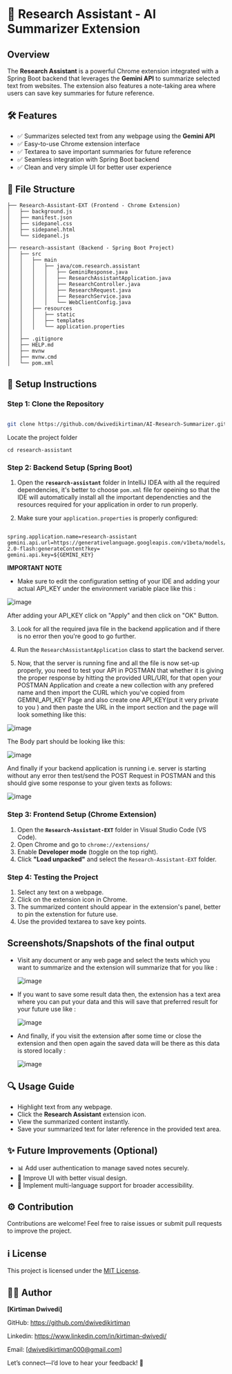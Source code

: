# 🤖 Research Assistant - AI Summarizer Extension

## Overview
The **Research Assistant** is a powerful Chrome extension integrated with a Spring Boot backend that leverages the **Gemini API** to summarize selected text from websites. The extension also features a note-taking area where users can save key summaries for future reference.

## 🛠️ Features
- ✅ Summarizes selected text from any webpage using the **Gemini API**
- ✅ Easy-to-use Chrome extension interface
- ✅ Textarea to save important summaries for future reference
- ✅ Seamless integration with Spring Boot backend
- ✅ Clean and very simple UI for better user experience

## 📁 File Structure
```
├── Research-Assistant-EXT (Frontend - Chrome Extension)
│   ├── background.js
│   ├── manifest.json
│   ├── sidepanel.css
│   ├── sidepanel.html
│   └── sidepanel.js
│
├── research-assistant (Backend - Spring Boot Project)
│   ├── src
│   │   ├── main
│   │   │   ├── java/com.research.assistant
│   │   │   │   ├── GeminiResponse.java
│   │   │   │   ├── ResearchAssistantApplication.java
│   │   │   │   ├── ResearchController.java
│   │   │   │   ├── ResearchRequest.java
│   │   │   │   ├── ResearchService.java
│   │   │   │   └── WebClientConfig.java
│   │   ├── resources
│   │   │   ├── static
│   │   │   ├── templates
│   │   │   └── application.properties
│   │
│   ├── .gitignore
│   ├── HELP.md
│   ├── mvnw
│   ├── mvnw.cmd
│   └── pom.xml
```

## 🔧 Setup Instructions
### Step 1: Clone the Repository
```bash

git clone https://github.com/dwivedikirtiman/AI-Research-Summarizer.git

```

Locate the project folder

```
cd research-assistant
```

### Step 2: Backend Setup (Spring Boot)

1. Open the **`research-assistant`** folder in IntelliJ IDEA with all the required dependencies, it's better to choose ```pom.xml``` file for opeining so that the IDE will automatically install all the important dependencties and the resources required for your application in order to run properly.

2. Make sure your `application.properties` is properly configured:
```properties

spring.application.name=research-assistant
gemini.api.url=https://generativelanguage.googleapis.com/v1beta/models/gemini-2.0-flash:generateContent?key=
gemini.api.key=${GEMINI_KEY}

```
**IMPORTANT NOTE** 

-  Make sure to edit the configuration setting of your IDE and adding your actual API_KEY under the environment variable place like this :

  ![image](https://github.com/user-attachments/assets/5aa36642-3c3a-418f-a054-16ba0a0e600e)

After adding your API_KEY click on "Apply" and then click on "OK" Button.

3. Look for all the required java file in the backend application and if there is no error then you're good to go further.
  
4. Run the `ResearchAssistantApplication` class to start the backend server.

5. Now, that the server is running fine and all the file is now set-up properly, you need to test your API in POSTMAN that whether it is giving the proper response by hitting the provided URL/URI, for that open your POSTMAN Application and create a new collection with any prefered name and then import the CURL which you've copied from GEMINI_API_KEY Page and also create one API_KEY(put it very private to you ) and then paste the URL in the import section and the page will look something like this:

![image](https://github.com/user-attachments/assets/0915ec9c-8dcc-4e0d-bed2-d3d6c0dd5967)

The Body part should be looking like this:

![image](https://github.com/user-attachments/assets/81814134-5ba0-4ffe-9ab5-1593edb5128a)

And finally if your backend application is running i.e. server is starting without any error then test/send the POST Request in POSTMAN and this should give some response to your given texts as follows:

![image](https://github.com/user-attachments/assets/c64d1506-9c1e-4bee-bcfa-004e97385089)



### Step 3: Frontend Setup (Chrome Extension)
1. Open the **`Research-Assistant-EXT`** folder in Visual Studio Code (VS Code).
2. Open Chrome and go to `chrome://extensions/`
3. Enable **Developer mode** (toggle on the top right).
4. Click **"Load unpacked"** and select the `Research-Assistant-EXT` folder.

### Step 4: Testing the Project
1. Select any text on a webpage.
2. Click on the extension icon in Chrome.
3. The summarized content should appear in the extension's panel, better to pin the extenstion for future use.
4. Use the provided textarea to save key points.

## Screenshots/Snapshots of the final output 

- Visit any document or any web page and select the texts which you want to summarize and the extension will summarize that for you like :

  ![image](https://github.com/user-attachments/assets/1186198f-f90a-4222-902a-69ffa226bb6e)

- If you want to save some result data then, the extension has a text area where you can put your data and this will save that preferred result for your future use like :

  ![image](https://github.com/user-attachments/assets/05cd6e9f-3b5a-4a97-8a6b-6d9733f1afa6)

- And finally, if you visit the extension after some time or close the extension and then open again the saved data will be there as this data is stored locally :

  ![image](https://github.com/user-attachments/assets/4e1e8369-cc49-42ff-b1af-3a7e7ed5751d)


## 🔍 Usage Guide
- Highlight text from any webpage.
- Click the **Research Assistant** extension icon.
- View the summarized content instantly.
- Save your summarized text for later reference in the provided text area.

## ✨ Future Improvements (Optional)
- 📊 Add user authentication to manage saved notes securely.
- 🔮 Improve UI with better visual design.
- 🔄 Implement multi-language support for broader accessibility.

## ⚙️ Contribution
Contributions are welcome! Feel free to raise issues or submit pull requests to improve the project.

## ℹ️ License
This project is licensed under the [MIT License](LICENSE).

## 👨‍💻 Author

**[Kirtiman Dwivedi]**

GitHub: https://github.com/dwivedikirtiman

Linkedin: https://www.linkedin.com/in/kirtiman-dwivedi/

Email: [dwivedikirtiman000@gmail.com]

Let’s connect—I’d love to hear your feedback! 🚀

